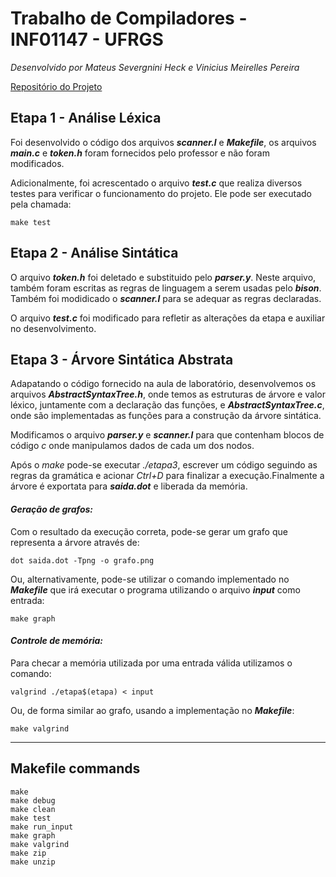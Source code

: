 # Trabalho de Compiladores - INF01147 - UFRGS
_Desenvolvido por Mateus Severgnini Heck e Vinicius Meirelles Pereira_

[Repositório do Projeto](https://github.com/msheck/Compiladores)

## Etapa 1 - Análise Léxica

Foi desenvolvido o código dos arquivos _**scanner.l**_ e _**Makefile**_, os arquivos _**main.c**_ e _**token.h**_ foram fornecidos pelo professor e não foram modificados.

Adicionalmente, foi acrescentado o arquivo _**test.c**_ que realiza diversos testes para verificar o funcionamento do projeto. Ele pode ser executado pela chamada:
```
make test
```


## Etapa 2 - Análise Sintática

O arquivo _**token.h**_ foi deletado e substituido pelo _**parser.y**_. Neste arquivo, também foram escritas as regras de linguagem a serem usadas pelo _**bison**_. Também foi modidicado o _**scanner.l**_ para se adequar as regras declaradas.

O arquivo _**test.c**_ foi modificado para refletir as alterações da etapa e auxiliar no desenvolvimento.


## Etapa 3 - Árvore Sintática Abstrata

Adapatando o código fornecido na aula de laboratório, desenvolvemos os arquivos _**AbstractSyntaxTree.h**_, onde temos as estruturas de árvore e valor léxico, juntamente com a declaração das funções, e _**AbstractSyntaxTree.c**_, onde são implementadas as funções para a construção da árvore sintática.

Modificamos o arquivo _**parser.y**_ e _**scanner.l**_ para que contenham blocos de código _c_ onde manipulamos dados de cada um dos nodos. 

Após o _make_ pode-se executar _./etapa3_, escrever um código seguindo as regras da gramática e acionar _Ctrl+D_ para finalizar a execução.Finalmente a árvore é exportata para _**saida.dot**_ e liberada da memória.

#### _Geração de grafos:_
Com o resultado da execução correta, pode-se gerar um grafo que representa a árvore através de:
```
dot saida.dot -Tpng -o grafo.png
```
Ou, alternativamente, pode-se utilizar o comando implementado no _**Makefile**_ que irá executar o programa utilizando o arquivo _**input**_ como entrada:
```
make graph
```

#### _Controle de memória:_
Para checar a memória utilizada por uma entrada válida utilizamos o comando:
```
valgrind ./etapa$(etapa) < input
```
Ou, de forma similar ao grafo, usando a implementação no _**Makefile**_:
```
make valgrind
```

---

## Makefile commands

```
make
make debug
make clean
make test
make run_input
make graph
make valgrind
make zip
make unzip
```
